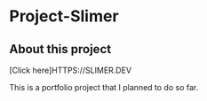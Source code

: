 # Project-Slimer
## About this project

[Click here]HTTPS://SLIMER.DEV

This is a portfolio project that I planned to do so far.
